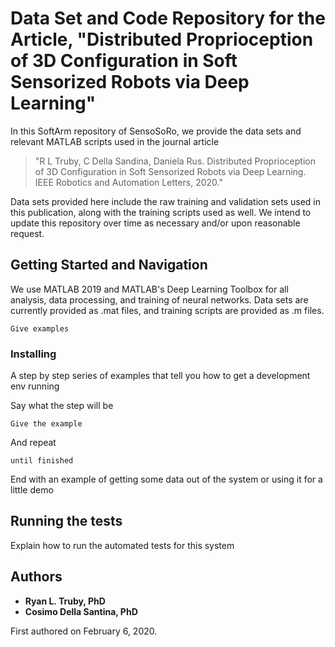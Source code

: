 # Data Set and Code Repository for the Article, "Distributed Proprioception of 3D Configuration in Soft Sensorized Robots via Deep Learning"

In this SoftArm repository of SensoSoRo, we provide the data sets and relevant MATLAB scripts used in the journal article 

> "R L Truby, C Della Sandina, Daniela Rus. Distributed Proprioception of 3D Configuration in Soft Sensorized Robots via Deep Learning. IEEE Robotics and Automation Letters, 2020." 

Data sets provided here include the raw training and validation sets used in this publication, along with the training scripts used as well. We intend to update this repository over time as necessary and/or upon reasonable request.

## Getting Started and Navigation

We use MATLAB 2019 and MATLAB's Deep Learning Toolbox for all analysis, data processing, and training of neural networks. Data sets are currently provided as .mat files, and training scripts are provided as .m files.

```
Give examples
```

### Installing

A step by step series of examples that tell you how to get a development env running

Say what the step will be

```
Give the example
```

And repeat

```
until finished
```

End with an example of getting some data out of the system or using it for a little demo

## Running the tests

Explain how to run the automated tests for this system

## Authors

* **Ryan L. Truby, PhD** 
* **Cosimo Della Santina, PhD**

First authored on February 6, 2020. 




